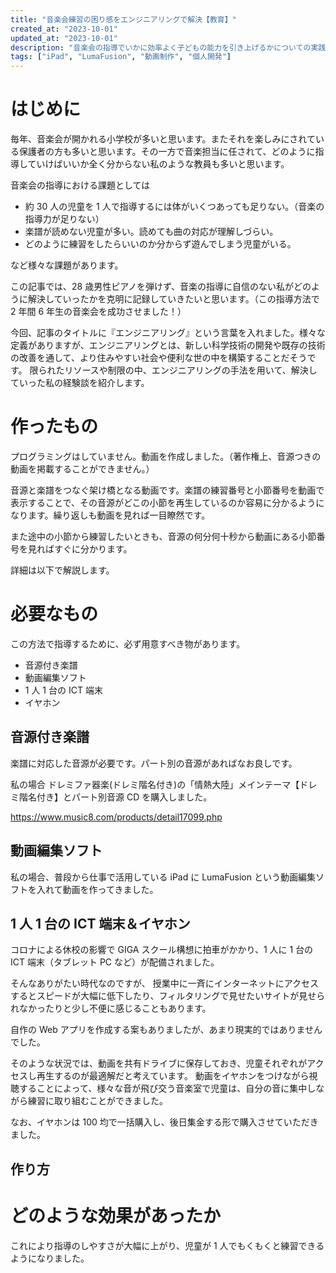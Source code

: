 ```yaml
---
title: "音楽会練習の困り感をエンジニアリングで解決【教育】"
created_at: "2023-10-01"
updated_at: "2023-10-01"
description: "音楽会の指導でいかに効率よく子どもの能力を引き上げるかについての実践です。"
tags: ["iPad", "LumaFusion", "動画制作", "個人開発"]
---
```


# はじめに

毎年、音楽会が開かれる小学校が多いと思います。またそれを楽しみにされている保護者の方も多いと思います。その一方で音楽担当に任されて、どのように指導していけばいいか全く分からない私のような教員も多いと思います。

音楽会の指導における課題としては

- 約 30 人の児童を 1 人で指導するには体がいくつあっても足りない。（音楽の指導力が足りない）
- 楽譜が読めない児童が多い。読めても曲の対応が理解しづらい。
- どのように練習をしたらいいのか分からず遊んでしまう児童がいる。

など様々な課題があります。

この記事では、28 歳男性ピアノを弾けず、音楽の指導に自信のない私がどのように解決していったかを克明に記録していきたいと思います。（この指導方法で 2 年間 6 年生の音楽会を成功させました！）

今回、記事のタイトルに『エンジニアリング』という言葉を入れました。様々な定義がありますが、エンジニアリングとは、新しい科学技術の開発や既存の技術の改善を通して、より住みやすい社会や便利な世の中を構築することだそうです。
限られたリソースや制限の中、エンジニアリングの手法を用いて、解決していった私の経験談を紹介します。

# 作ったもの

プログラミングはしていません。動画を作成しました。（著作権上、音源つきの動画を掲載することができません。）

音源と楽譜をつなぐ架け橋となる動画です。楽譜の練習番号と小節番号を動画で表示することで、その音源がどこの小節を再生しているのか容易に分かるようになります。繰り返しも動画を見れば一目瞭然です。

また途中の小節から練習したいときも、音源の何分何十秒から動画にある小節番号を見ればすぐに分かります。

詳細は以下で解説します。

# 必要なもの

この方法で指導するために、必ず用意すべき物があります。

- 音源付き楽譜
- 動画編集ソフト
- 1 人 1 台の ICT 端末
- イヤホン

## 音源付き楽譜

楽譜に対応した音源が必要です。パート別の音源があればなお良しです。

私の場合
ドレミファ器楽(ドレミ階名付き)の「情熱大陸」メインテーマ【ドレミ階名付き】とパート別音源 CD を購入しました。

<https://www.music8.com/products/detail17099.php>

## 動画編集ソフト

私の場合、普段から仕事で活用している iPad に LumaFusion という動画編集ソフトを入れて動画を作ってきました。

## 1 人 1 台の ICT 端末＆イヤホン

コロナによる休校の影響で GIGA スクール構想に拍車がかかり、1 人に 1 台の ICT 端末（タブレット PC など）が配備されました。

そんなありがたい時代なのですが、
授業中に一斉にインターネットにアクセスするとスピードが大幅に低下したり、フィルタリングで見せたいサイトが見せられなかったりと少し不便に感じることもあります。

自作の Web アプリを作成する案もありましたが、あまり現実的ではありませんでした。

そのような状況では、動画を共有ドライブに保存しておき、児童それぞれがアクセスし再生するのが最適解だと考えています。
動画をイヤホンをつけながら視聴することによって、様々な音が飛び交う音楽室で児童は、自分の音に集中しながら練習に取り組むことができました。

なお、イヤホンは 100 均で一括購入し、後日集金する形で購入させていただきました。

## 作り方

# どのような効果があったか

これにより指導のしやすさが大幅に上がり、児童が 1 人でもくもくと練習できるようになりました。
